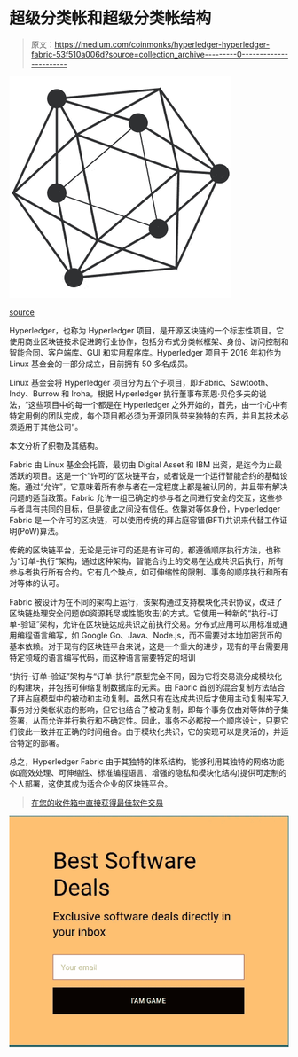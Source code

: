 # 超级分类帐和超级分类帐结构

> 原文：<https://medium.com/coinmonks/hyperledger-hyperledger-fabric-53f510a006d?source=collection_archive---------0----------------------->

![](img/d4c5429408abcb21e4acf5849f3030ae.png)

[source](https://www.google.co.in/search?q=hyperledger&newwindow=1&biw=1301&bih=653&source=lnms&tbm=isch&sa=X&ved=0ahUKEwi19oiBk9HaAhUdT48KHR7DAq8Q_AUICygC#imgrc=SdoE1BDoupPmdM:)

Hyperledger，也称为 Hyperledger 项目，是开源区块链的一个标志性项目。它使用商业区块链技术促进跨行业协作，包括分布式分类帐框架、身份、访问控制和智能合同、客户端库、GUI 和实用程序库。Hyperledger 项目于 2016 年初作为 Linux 基金会的一部分成立，目前拥有 50 多名成员。

Linux 基金会将 Hyperledger 项目分为五个子项目，即:Fabric、Sawtooth、Indy、Burrow 和 Iroha。根据 Hyperledger 执行董事布莱恩·贝伦多夫的说法，“这些项目中的每一个都是在 Hyperledger 之外开始的，首先，由一个心中有特定用例的团队完成，每个项目都必须为开源团队带来独特的东西，并且其技术必须适用于其他公司”。

本文分析了织物及其结构。

Fabric 由 Linux 基金会托管，最初由 Digital Asset 和 IBM 出资，是迄今为止最活跃的项目。这是一个“许可的”区块链平台，或者说是一个运行智能合约的基础设施。通过“允许”，它意味着所有参与者在一定程度上都是被认同的，并且带有解决问题的适当政策。Fabric 允许一组已确定的参与者之间进行安全的交互，这些参与者具有共同的目标，但是彼此之间没有信任。依靠对等体身份，Hyperledger Fabric 是一个许可的区块链，可以使用传统的拜占庭容错(BFT)共识来代替工作证明(PoW)算法。

传统的区块链平台，无论是无许可的还是有许可的，都遵循顺序执行方法，也称为“订单-执行”架构，通过这种架构，智能合约上的交易在达成共识后执行，所有参与者执行所有合约。它有几个缺点，如可伸缩性的限制、事务的顺序执行和所有对等体的认可。

Fabric 被设计为在不同的架构上运行，该架构通过支持模块化共识协议，改进了区块链处理安全问题(如资源耗尽或性能攻击)的方式。它使用一种新的“执行-订单-验证”架构，允许在区块链达成共识之前执行交易。分布式应用可以用标准或通用编程语言编写，如 Google Go、Java、Node.js，而不需要对本地加密货币的基本依赖。对于现有的区块链平台来说，这是一个重大的进步，现有的平台需要用特定领域的语言编写代码，而这种语言需要特定的培训

“执行-订单-验证”架构与“订单-执行”原型完全不同，因为它将交易流分成模块化的构建块，并包括可伸缩复制数据库的元素。由 Fabric 首创的混合复制方法结合了拜占庭模型中的被动和主动复制。虽然只有在达成共识后才使用主动复制来写入事务对分类帐状态的影响，但它也结合了被动复制，即每个事务仅由对等体的子集签署，从而允许并行执行和不确定性。因此，事务不必都按一个顺序设计，只要它们彼此一致并在正确的时间组合。由于模块化共识，它的实现可以是灵活的，并适合特定的部署。

总之，Hyperledger Fabric 由于其独特的体系结构，能够利用其独特的网络功能(如高效处理、可伸缩性、标准编程语言、增强的隐私和模块化结构)提供可定制的个人部署，这使其成为适合企业的区块链平台。

> [在您的收件箱中直接获得最佳软件交易](https://coincodecap.com/?utm_source=coinmonks)

[![](img/7c0b3dfdcbfea594cc0ae7d4f9bf6fcb.png)](https://coincodecap.com/?utm_source=coinmonks)
